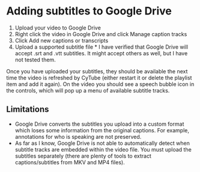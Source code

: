 ﻿Adding subtitles to Google Drive
================================

  1. Upload your video to Google Drive
  2. Right click the video in Google Drive and click Manage caption tracks
  3. Click Add new captions or transcripts
  4. Upload a supported subtitle file
    * I have verified that Google Drive will accept .srt and .vtt subtitles.  It
      might accept others as well, but I have not tested them.

Once you have uploaded your subtitles, they should be available the next time
the video is refreshed by CyTube (either restart it or delete the playlist item
and add it again).  On the video you should see a speech bubble icon in the
controls, which will pop up a menu of available subtitle tracks.

## Limitations ##

  * Google Drive converts the subtitles you upload into a custom format which
    loses some information from the original captions.  For example, annotations
    for who is speaking are not preserved.
  * As far as I know, Google Drive is not able to automatically detect when
    subtitle tracks are embedded within the video file.  You must upload the
    subtitles separately (there are plenty of tools to extract
    captions/subtitles from MKV and MP4 files).